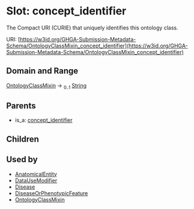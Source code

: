 
# Slot: concept_identifier


The Compact URI (CURIE) that uniquely identifies this ontology class.

URI: [https://w3id.org/GHGA-Submission-Metadata-Schema/OntologyClassMixin_concept_identifier](https://w3id.org/GHGA-Submission-Metadata-Schema/OntologyClassMixin_concept_identifier)


## Domain and Range

[OntologyClassMixin](OntologyClassMixin.md) &#8594;  <sub>0..1</sub> [String](types/String.md)

## Parents

 *  is_a: [concept_identifier](concept_identifier.md)

## Children


## Used by

 * [AnatomicalEntity](AnatomicalEntity.md)
 * [DataUseModifier](DataUseModifier.md)
 * [Disease](Disease.md)
 * [DiseaseOrPhenotypicFeature](DiseaseOrPhenotypicFeature.md)
 * [OntologyClassMixin](OntologyClassMixin.md)
